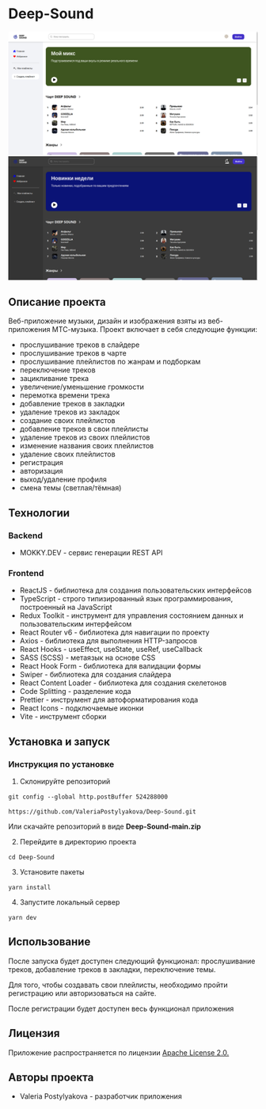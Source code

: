 # Deep-Sound
![Deep-Sound-light](/public/Deep-Sound-light.png)
![Deep-Sound-dark](/public/Deep-Sound-dark.png)

## Описание проекта
Веб-приложение музыки, дизайн и изображения взяты из веб-приложения МТС-музыка.
Проект включает в себя следующие функции:
- прослушивание треков в слайдере
- прослушивание треков в чарте
- прослушивание плейлистов по жанрам и подборкам
- переключение треков
- зацикливание трека
- увеличение/уменьшение громкости
- перемотка времени трека
- добавление треков в закладки
- удаление треков из закладок
- создание своих плейлистов
- добавление треков в свои плейлисты
- удаление треков из своих плейлистов
- изменение названия своих плейлистов
- удаление своих плейлистов
- регистрация
- авторизация
- выход/удаление профиля
- смена темы (светлая/тёмная)

## Технологии

### Backend
+ MOKKY.DEV - сервис генерации REST API

### Frontend
+ ReactJS - библиотека для создания пользовательских интерфейсов
+ TypeScript - строго типизированный язык программирования, построенный на JavaScript
+ Redux Toolkit - инструмент для управления состоянием данных и пользовательским интерфейсом
+ React Router v6 - библиотека для навигации по проекту
+ Axios - библиотека для выполнения HTTP-запросов
+ React Hooks - useEffect, useState, useRef, useCallback
+ SASS (SCSS) - метаязык на основе CSS
+ React Hook Form - библиотека для валидации формы
+ Swiper - библиотека для создания слайдера
+ React Content Loader - библиотека для создания скелетонов
+ Code Splitting - разделение кода
+ Prettier - инструмент для автоформатирования кода
+ React Icons - подключаемые иконки
+ Vite - инструмент сборки

## Установка и запуск
### Инструкция по установке

1. Склонируйте репозиторий
```git
git config --global http.postBuffer 524288000
```
```git
https://github.com/ValeriaPostylyakova/Deep-Sound.git
```
Или скачайте репозиторий в виде **Deep-Sound-main.zip**

2. Перейдите в директорию проекта
```git 
cd Deep-Sound
```
3. Установите пакеты
```git
yarn install
```

4. Запустите локальный сервер
```git
yarn dev
```

## Использование
После запуска будет доступен следующий функционал: прослушивание треков, добавление треков в закладки, переключение темы. 

Для того, чтобы создавать свои плейлисты, необходимо пройти регистрацию или авторизоваться на сайте.

После регистрации будет доступен весь функционал приложения

## Лицензия
Приложение распространяется по лицензии [Apache License 2.0.](https://github.com/ValeriaPostylyakova/React-Pizza/blob/main/LICENSE)

## Авторы проекта
+ Valeria Postylyakova - разработчик приложения